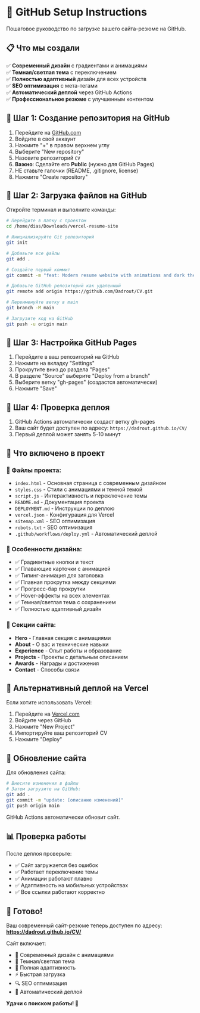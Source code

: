 # 🚀 GitHub Setup Instructions

Пошаговое руководство по загрузке вашего сайта-резюме на GitHub.

## 📋 Что мы создали

✅ **Современный дизайн** с градиентами и анимациями  
✅ **Темная/светлая тема** с переключением  
✅ **Полностью адаптивный** дизайн для всех устройств  
✅ **SEO оптимизация** с мета-тегами  
✅ **Автоматический деплой** через GitHub Actions  
✅ **Профессиональное резюме** с улучшенным контентом  

## 🎯 Шаг 1: Создание репозитория на GitHub

1. Перейдите на [GitHub.com](https://github.com)
2. Войдите в свой аккаунт
3. Нажмите "+" в правом верхнем углу
4. Выберите "New repository"
5. Назовите репозиторий `CV`
6. **Важно**: Сделайте его **Public** (нужно для GitHub Pages)
7. НЕ ставьте галочки (README, .gitignore, license)
8. Нажмите "Create repository"

## 🎯 Шаг 2: Загрузка файлов на GitHub

Откройте терминал и выполните команды:

```bash
# Перейдите в папку с проектом
cd /home/dias/Downloads/vercel-resume-site

# Инициализируйте Git репозиторий
git init

# Добавьте все файлы
git add .

# Создайте первый коммит
git commit -m "feat: Modern resume website with animations and dark theme"

# Добавьте GitHub репозиторий как удаленный
git remote add origin https://github.com/Dadrout/CV.git

# Переименуйте ветку в main
git branch -M main

# Загрузите код на GitHub
git push -u origin main
```

## 🎯 Шаг 3: Настройка GitHub Pages

1. Перейдите в ваш репозиторий на GitHub
2. Нажмите на вкладку "Settings"
3. Прокрутите вниз до раздела "Pages"
4. В разделе "Source" выберите "Deploy from a branch"
5. Выберите ветку "gh-pages" (создастся автоматически)
6. Нажмите "Save"

## 🎯 Шаг 4: Проверка деплоя

1. GitHub Actions автоматически создаст ветку gh-pages
2. Ваш сайт будет доступен по адресу: `https://dadrout.github.io/CV/`
3. Первый деплой может занять 5-10 минут

## 🔧 Что включено в проект

### 📁 Файлы проекта:
- `index.html` - Основная страница с современным дизайном
- `styles.css` - Стили с анимациями и темной темой
- `script.js` - Интерактивность и переключение темы
- `README.md` - Документация проекта
- `DEPLOYMENT.md` - Инструкции по деплою
- `vercel.json` - Конфигурация для Vercel
- `sitemap.xml` - SEO оптимизация
- `robots.txt` - SEO оптимизация
- `.github/workflows/deploy.yml` - Автоматический деплой

### 🎨 Особенности дизайна:
- ✅ Градиентные кнопки и текст
- ✅ Плавающие карточки с анимацией
- ✅ Типинг-анимация для заголовка
- ✅ Плавная прокрутка между секциями
- ✅ Прогресс-бар прокрутки
- ✅ Hover-эффекты на всех элементах
- ✅ Темная/светлая тема с сохранением
- ✅ Полностью адаптивный дизайн

### 📱 Секции сайта:
- **Hero** - Главная секция с анимациями
- **About** - О вас и технические навыки
- **Experience** - Опыт работы и образование
- **Projects** - Проекты с детальным описанием
- **Awards** - Награды и достижения
- **Contact** - Способы связи

## 🚀 Альтернативный деплой на Vercel

Если хотите использовать Vercel:

1. Перейдите на [Vercel.com](https://vercel.com)
2. Войдите через GitHub
3. Нажмите "New Project"
4. Импортируйте ваш репозиторий CV
5. Нажмите "Deploy"

## 🔄 Обновление сайта

Для обновления сайта:

```bash
# Внесите изменения в файлы
# Затем загрузите на GitHub:
git add .
git commit -m "update: [описание изменений]"
git push origin main
```

GitHub Actions автоматически обновит сайт.

## 📊 Проверка работы

После деплоя проверьте:

- ✅ Сайт загружается без ошибок
- ✅ Работает переключение темы
- ✅ Анимации работают плавно
- ✅ Адаптивность на мобильных устройствах
- ✅ Все ссылки работают корректно

## 🎉 Готово!

Ваш современный сайт-резюме теперь доступен по адресу:
**https://dadrout.github.io/CV/**

Сайт включает:
- 🎨 Современный дизайн с анимациями
- 🌙 Темная/светлая тема
- 📱 Полная адаптивность
- ⚡ Быстрая загрузка
- 🔍 SEO оптимизация
- 🚀 Автоматический деплой

**Удачи с поиском работы! 🚀** 